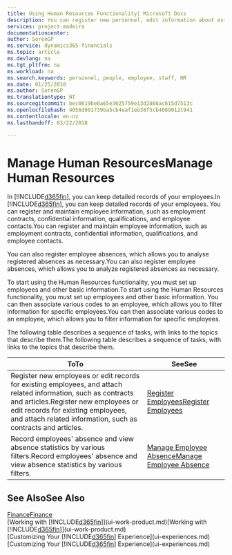 ```yaml
---
title: Using Human Resources Functionality| Microsoft Docs
description: You can register new personnel, edit information about existing staff, and record and analyse absence.
services: project-madeira
documentationcenter: 
author: SorenGP
ms.service: dynamics365-financials
ms.topic: article
ms.devlang: na
ms.tgt_pltfrm: na
ms.workload: na
ms.search.keywords: personnel, people, employee, staff, HR
ms.date: 01/25/2018
ms.author: SorenGP
ms.translationtype: HT
ms.sourcegitcommit: bec0619be0a65e3625759e13d2866ac615d7513c
ms.openlocfilehash: 4056d901739ba5cb4eaf1eb38f5cb4089012c941
ms.contentlocale: en-nz
ms.lasthandoff: 03/22/2018

---
```

# <a name="manage-human-resources"></a><span data-ttu-id="5889a-103">Manage Human Resources</span><span class="sxs-lookup"><span data-stu-id="5889a-103">Manage Human Resources</span></span>
<span data-ttu-id="5889a-104">In [!INCLUDE[d365fin](includes/d365fin_md.md)], you can keep detailed records of your employees.</span><span class="sxs-lookup"><span data-stu-id="5889a-104">In [!INCLUDE[d365fin](includes/d365fin_md.md)], you can keep detailed records of your employees.</span></span> <span data-ttu-id="5889a-105">You can register and maintain employee information, such as employment contracts, confidential information, qualifications, and employee contacts.</span><span class="sxs-lookup"><span data-stu-id="5889a-105">You can register and maintain employee information, such as employment contracts, confidential information, qualifications, and employee contacts.</span></span>

<span data-ttu-id="5889a-106">You can also register employee absences, which allows you to analyse registered absences as necessary.</span><span class="sxs-lookup"><span data-stu-id="5889a-106">You can also register employee absences, which allows you to analyze registered absences as necessary.</span></span>

<span data-ttu-id="5889a-107">To start using the Human Resources functionality, you must set up employees and other basic information.</span><span class="sxs-lookup"><span data-stu-id="5889a-107">To start using the Human Resources functionality, you must set up employees and other basic information.</span></span> <span data-ttu-id="5889a-108">You can then associate various codes to an employee, which allows you to filter information for specific employees.</span><span class="sxs-lookup"><span data-stu-id="5889a-108">You can then associate various codes to an employee, which allows you to filter information for specific employees.</span></span>

<span data-ttu-id="5889a-109">The following table describes a sequence of tasks, with links to the topics that describe them.</span><span class="sxs-lookup"><span data-stu-id="5889a-109">The following table describes a sequence of tasks, with links to the topics that describe them.</span></span>

| <span data-ttu-id="5889a-110">To</span><span class="sxs-lookup"><span data-stu-id="5889a-110">To</span></span> | <span data-ttu-id="5889a-111">See</span><span class="sxs-lookup"><span data-stu-id="5889a-111">See</span></span> |
| --- | --- |
| <span data-ttu-id="5889a-112">Register new employees or edit records for existing employees, and attach related information, such as contracts and articles.</span><span class="sxs-lookup"><span data-stu-id="5889a-112">Register new employees or edit records for existing employees, and attach related information, such as contracts and articles.</span></span> |[<span data-ttu-id="5889a-113">Register Employees</span><span class="sxs-lookup"><span data-stu-id="5889a-113">Register Employees</span></span>](hr-how-register-employees.md) |
| <span data-ttu-id="5889a-114">Record employees' absence and view absence statistics by various filters.</span><span class="sxs-lookup"><span data-stu-id="5889a-114">Record employees' absence and view absence statistics by various filters.</span></span> |[<span data-ttu-id="5889a-115">Manage Employee Absence</span><span class="sxs-lookup"><span data-stu-id="5889a-115">Manage Employee Absence</span></span>](hr-how-manage-absence.md) |

## <a name="see-also"></a><span data-ttu-id="5889a-116">See Also</span><span class="sxs-lookup"><span data-stu-id="5889a-116">See Also</span></span>
[<span data-ttu-id="5889a-117">Finance</span><span class="sxs-lookup"><span data-stu-id="5889a-117">Finance</span></span>](finance.md)  
<span data-ttu-id="5889a-118">[Working with [!INCLUDE[d365fin](includes/d365fin_md.md)]](ui-work-product.md)</span><span class="sxs-lookup"><span data-stu-id="5889a-118">[Working with [!INCLUDE[d365fin](includes/d365fin_md.md)]](ui-work-product.md)</span></span>  
<span data-ttu-id="5889a-119">[Customizing Your [!INCLUDE[d365fin](includes/d365fin_md.md)] Experience](ui-experiences.md)</span><span class="sxs-lookup"><span data-stu-id="5889a-119">[Customizing Your [!INCLUDE[d365fin](includes/d365fin_md.md)] Experience](ui-experiences.md)</span></span>        

